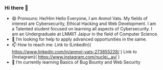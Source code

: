 ### Hi there 👋
- 😄 Pronouns: He/Him
Hello Everyone, I am Anmol Vats. My fields of interest are Cybersecurity, Ethical Hacking and Web Development. I am a Talented student focused on learning all aspects of Cybersecurity. I am an Undergraduate at LNMIIT Jaipur in the field of Computer Science.
- 🤔 I’m looking for help to apply advanced opportunities in the same. 
- 📫 How to reach me: Link to (LinkedIn)( https://www.linkedin.com/in/anmol-vats-273855228/ )
                       Link to (Instagram)( https://www.instagram.com/nuclei_.av/ )
- 🌱 I’m currently learning Basics of Bug Bounty and Web Security
<!--
**NucleiAv/NucleiAv** is a ✨ _special_ ✨ repository because its `README.md` (this file) appears on your GitHub profile.

Here are some ideas to get you started:

- 🔭 I’m currently working on ...

- 👯 I’m looking to collaborate on ...

- 💬 Ask me about ...


- ⚡ Fun fact: ...
-->
